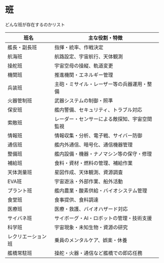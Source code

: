 # 班

どんな班が存在するのかリスト

| 班名             | 主な役割・特徴                                         |
|------------------|------------------------------------------------------|
| 艦長・副長班     | 指揮・統率、作戦決定                                  |
| 航海班           | 航路設定、宇宙航行、天体観測                          |
| 操舵班           | 宇宙空母の操縦、軌道変更                              |
| 機関班           | 推進機関・エネルギー管理                              |
| 兵装班           | 主砲・ミサイル・レーザー等の兵器運用・整備            |
| 火器管制班       | 武器システムの制御・照準                              |
| 保安班           | 艦内警備、セキュリティ、トラブル対応                  |
| 索敵班           | レーダー・センサーによる敵探知、宇宙空間監視          |
| 情報班           | 情報収集・分析、電子戦、サイバー防御                  |
| 通信班           | 艦内外通信、暗号化、通信機器管理                      |
| 整備班           | 艦内設備・機器・ナノマシン等の保守・修理              |
| 補給班           | 食料・資材・燃料の管理、補給作業                      |
| 天体測量班       | 星図作成、天体観測、資源調査                          |
| EVA班            | 宇宙遊泳・外部作業、船外活動                          |
| プラント班        | 艦内農業・酸素供給・バイオシステム管理                |
| 食堂班           | 食事提供、食料調達                                    |
| 医療班           | 医療・救護、バイオハザード対応                        |
| サイバネ班        | サイボーグ・AI・ロボットの管理・技術支援              |
| 科学班           | 宇宙現象・未知生物・資源の研究                        |
| レクリエーション班| 乗員のメンタルケア、娯楽・休養                        |
| 艦橋常駐班       | 操舵・火器・通信など艦橋での即応任務                  |
